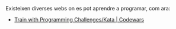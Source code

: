Existeixen diverses webs on es pot aprendre a programar, com ara:
* [Train with Programming Challenges/Kata \| Codewars](https://www.codewars.com/)